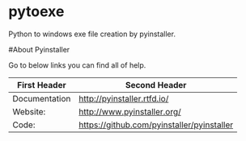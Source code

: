 # pytoexe
Python to windows exe file creation by pyinstaller. 

#About Pyinstaller

Go to below links you can find all of help.

First Header | Second Header
------------ | -------------
Documentation | http://pyinstaller.rtfd.io/
Website: | http://www.pyinstaller.org/
Code:  | https://github.com/pyinstaller/pyinstaller
